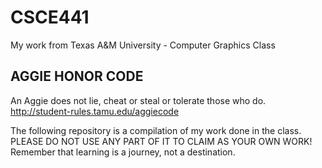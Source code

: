 CSCE441
=======

My work from Texas A&amp;M University - Computer Graphics Class


AGGIE HONOR CODE
----------------
An Aggie does not lie, cheat or steal or tolerate those who do.
http://student-rules.tamu.edu/aggiecode

The following repository is a compilation of my work done in the class.
  PLEASE DO NOT USE ANY PART OF IT TO CLAIM AS YOUR OWN WORK!
Remember that learning is a journey, not a destination. 
